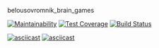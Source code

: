 belousovromnik_brain_games

[![Maintainability](https://api.codeclimate.com/v1/badges/a99a88d28ad37a79dbf6/maintainability)](https://codeclimate.com/github/codeclimate/codeclimate/maintainability)
[![Test Coverage](https://api.codeclimate.com/v1/badges/a99a88d28ad37a79dbf6/test_coverage)](https://codeclimate.com/github/codeclimate/codeclimate/test_coverage)
[![Build Status](https://travis-ci.org/belousovromnik/python-project-lvl1.svg?branch=master)](https://travis-ci.org/belousovromnik/python-project-lvl1)

[![asciicast](https://asciinema.org/a/292638.svg)](https://asciinema.org/a/292638)
[![asciicast](https://asciinema.org/a/dq3nftO2wohnSFZBtbscinO5E.svg)](https://asciinema.org/a/dq3nftO2wohnSFZBtbscinO5E)
